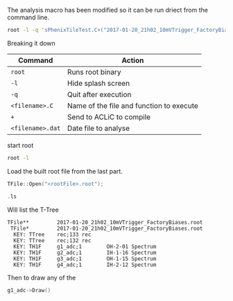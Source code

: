 
The analysis macro has been modified so it can be run driect from the command line.

```bash
root -l -q 'sPhenixTileTest.C+("2017-01-20_21h02_10mVTrigger_FactoryBiases.dat")'
```

Breaking it down

| Command          | Action                                     |
| ---------------- | ------------------------------------------ |
| `root`           | Runs root binary                           |
| `-l`             | Hide splash screen                         |
| `-q`             | Quit after execution                       |
| `<filename>.C`   | Name of the file and function to execute   |
| `+`              | Send to ACLiC to compile                   |
| `<filename>.dat` | Date file to analyse                       |

start root
```bash
root -l
```

Load the built root file from the last part.

```cpp
TFile::Open("<rootFile>.root");
```

```cpp
.ls
```

Will list the T-Tree

```
TFile**         2017-01-20_21h02_10mVTrigger_FactoryBiases.root
 TFile*         2017-01-20_21h02_10mVTrigger_FactoryBiases.root
  KEY: TTree    rec;133 rec
  KEY: TTree    rec;132 rec
  KEY: TH1F     g1_adc;1        OH-2-01 Spectrum
  KEY: TH1F     g2_adc;1        IH-1-16 Spectrum
  KEY: TH1F     g3_adc;1        OH-1-15 Spectrum
  KEY: TH1F     g4_adc;1        IH-2-12 Spectrum
```

Then to draw any of the 

```cpp
g1_adc->Draw()
```